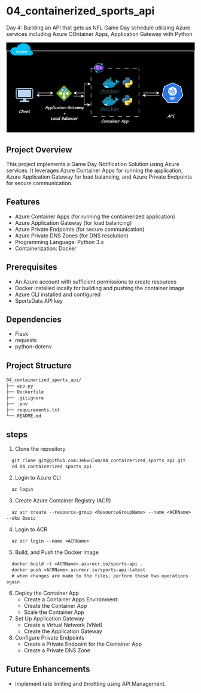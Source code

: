# 04_containerized_sports_api
Day 4: Building an API that gets us NFL Game Day schedule utilizing Azure services including Azure COntainer Apps, Application Gateway with Python

![Project Structure](./04_containerized_sports_api.drawio.png)

## Project Overview
This project implements a Game Day Notification Solution using Azure services. It leverages Azure Container Apps for running the application, Azure Application Gateway for load balancing, and Azure Private Endpoints for secure communication.

## Features
- Azure Container Apps (for running the containerized application)
- Azure Application Gateway (for load balancing)
- Azure Private Endpoints (for secure communication)
- Azure Private DNS Zones (for DNS resolution)
- Programming Language: Python 3.x
- Containerization: Docker

## Prerequisites
- An Azure account with sufficient permissions to create resources
- Docker installed locally for building and pushing the container image
- Azure CLI installed and configured
- SportsData API key

## Dependencies
- Flask
- requests
- python-dotenv

## Project Structure
```shell
04_containerized_sports_api/
├── app.py
├── Dockerfile
├── .gitignore
├── .env
├── requirements.txt
└── README.md
```

## steps
1. Clone the repository
  ```shell
    git clone git@github.com:Jekwulum/04_containerized_sports_api.git
    cd 04_containerized_sports_api
  ```
2. Login to Azure CLI
  ```shell
    az login
  ```
3. Create Azure Container Registry (ACR)
  ```shell
    az acr create --resource-group <ResourceGroupName> --name <ACRName> --sku Basic
  ```
4. Login to ACR
  ```shell
    az acr login --name <ACRName>
  ```
5. Build, and Push the Docker Image
  ```shell
    docker build -t <ACRName>.azurecr.io/sports-api .
    docker push <ACRName>.azurecr.io/sports-api:latest
    # when changes are made to the files, perform these two operations again
  ```
6. Deploy the Container App
    - Create a Container Apps Environment:
    - Create the Container App
    - Scale the Container App
7. Set Up Application Gateway
    - Create a Virtual Network (VNet)
    - Create the Application Gateway
8. Configure Private Endpoints
    - Create a Private Endpoint for the Container App
    - Create a Private DNS Zone
  
## Future Enhancements
- Implement rate limiting and throttling using API Management.

